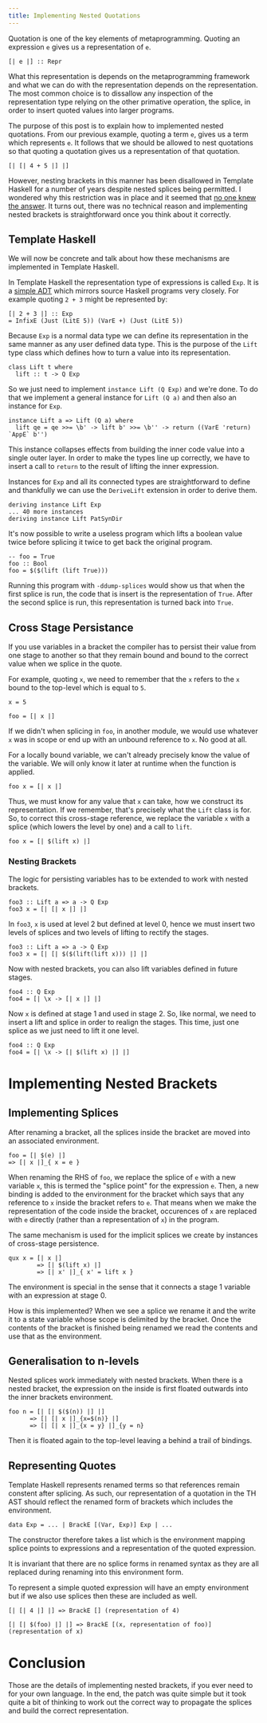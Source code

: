 ```yaml
---
title: Implementing Nested Quotations
---
```


Quotation is one of the key elements of metaprogramming. Quoting an expression
`e` gives us a representation of `e`.

```
[| e |] :: Repr
```

What this representation is depends on the metaprogramming framework and what
we can do with the representation depends on the representation. The most common
choice is to dissallow any inspection of the representation type relying on the
other primative operation, the splice, in order to insert quoted values into
larger programs.

The purpose of this post is to explain how to implemented nested quotations.
From our previous example, quoting a term `e`, gives us a term which represents
`e`. It follows that we should be allowed to nest quotations so that quoting
a quotation gives us a representation of that quotation.

```
[| [| 4 + 5 |] |]
```

However, nesting brackets in this manner has been disallowed in Template Haskell
for a number of years despite nested splices being permitted. I wondered why
this restriction was in place and it seemed that [no one knew the answer](https://mail.haskell.org/pipermail/ghc-devs/2019-January/016939.html). It turns out, there was no technical reason and implementing
nested brackets is straightforward once you think about it correctly.

<!--more-->

## Template Haskell

We will now be concrete and talk about how these mechanisms are implemented
in Template Haskell.

In Template Haskell the representation type of expressions is called `Exp`.
It is a [simple ADT](http://hackage.haskell.org/package/template-haskell-2.14.0.0/docs/Language-Haskell-TH-Syntax.html#t:Exp) which mirrors source Haskell programs very closely.
For example quoting `2 + 3` might be represented by:

```
[| 2 + 3 |] :: Exp
= InfixE (Just (LitE 5)) (VarE +) (Just (LitE 5))
```

Because `Exp` is a normal data type we can define its representation in the same
manner as any user defined data type. This is the purpose of the `Lift` type
class which defines how to turn a value into its representation.

```
class Lift t where
  lift :: t -> Q Exp
```

So we just need to implement `instance Lift (Q Exp)` and we're done. To do that
we implement a general instance for `Lift (Q a)` and then also an instance for
`Exp`.

```
instance Lift a => Lift (Q a) where
  lift qe = qe >>= \b' -> lift b' >>= \b'' -> return ((VarE 'return) `AppE` b'')
```

This instance collapses effects from building the inner code value into a single
outer layer. In order to make the types line up correctly, we have to insert a call
to `return` to the result of lifting the inner expression.

Instances for `Exp` and all its connected types are straightforward to define
and thankfully we can use the `DeriveLift` extension in order to derive them.

```
deriving instance Lift Exp
... 40 more instances
deriving instance Lift PatSynDir
```

It's now possible to write a useless program which lifts a boolean value twice
before splicing it twice to get back the original program.

```
-- foo = True
foo :: Bool
foo = $($(lift (lift True)))
```

Running this program with `-ddump-splices` would show us that when the first splice
is run, the code that is insert is the representation of `True`. After the
second splice is run, this representation is turned back into `True`.

## Cross Stage Persistance

If you use variables in a bracket the compiler has to persist their value from one
stage to another so that they remain bound and bound to the correct value
when we splice in the quote.

For example, quoting `x`, we need to remember that the `x` refers to the `x`
bound to the top-level which is equal to `5`.

```
x = 5

foo = [| x |]
```

If we didn't when splicing in `foo`, in another module, we would use whatever
`x` was in scope or end up with an unbound reference to `x`. No good at all.

For a locally bound variable, we can't already precisely know the value of
the variable. We will only know it later at runtime when the function is applied.

```
foo x = [| x |]
```

Thus, we must know for any value that `x` can take, how we construct its
representation. If we remember, that's precisely what the `Lift` class is for.
So, to correct this cross-stage reference, we replace the variable `x` with
a splice (which lowers the level by one) and a call to `lift`.

```
foo x = [| $(lift x) |]
```

### Nesting Brackets

The logic for persisting variables has to be extended to work with nested brackets.

```
foo3 :: Lift a => a -> Q Exp
foo3 x = [| [| x |] |]
```

In `foo3`, `x` is used at level 2 but defined at level 0, hence we must
insert two levels of splices and two levels of lifting to rectify the stages.

```
foo3 :: Lift a => a -> Q Exp
foo3 x = [| [| $($(lift(lift x))) |] |]
```

Now with nested brackets, you can also lift variables defined in future stages.

```
foo4 :: Q Exp
foo4 = [| \x -> [| x |] |]
```

Now `x` is defined at stage 1 and used in stage 2. So, like normal, we need to
insert a lift and splice in order to realign the stages. This time, just one splice
as we just need to lift it one level.

```
foo4 :: Q Exp
foo4 = [| \x -> [| $(lift x) |] |]
```

# Implementing Nested Brackets


## Implementing Splices

After renaming a bracket, all the splices inside the bracket are moved into
an associated environment.

```
foo = [| $(e) |]
=> [| x |]_{ x = e }
```

When renaming the RHS of `foo`, we replace the splice of `e` with a new variable
`x`, this is termed the "splice point" for the expression `e`. Then, a new binding
is added to the environment for the bracket which says that any reference to `x`
inside the bracket refers to `e`. That means when we make the representation
of the code inside the bracket, occurences of `x` are replaced with `e` directly
(rather than a representation of `x`) in the program.

The same mechanism is used for the implicit splices we create by instances of
cross-stage persistence.

```
qux x = [| x |]
        => [| $(lift x) |]
        => [| x' |]_{ x' = lift x }
```

The environment is special in the sense that it connects a stage 1 variable with
an expression at stage 0.

How is this implemented? When we see a splice we rename it and the write it
to a state variable whose scope is delimited by the bracket. Once the contents
of the bracket is finished being renamed we read the contents and use that as the
environment.

## Generalisation to n-levels

Nested splices work immediately with nested brackets. When there is a nested
bracket, the expression on the inside is first floated outwards into the
inner brackets environment.

```
foo n = [| [| $($(n)) |] |]
      => [| [| x |]_{x=$(n)} |]
      => [| [| x |]_{x = y} |]_{y = n}
```

Then it is floated again to the top-level leaving a behind a trail of bindings.

## Representing Quotes

Template Haskell represents renamed terms so that references remain constent
after splicing. As such, our representation of a quotation in the TH AST
should reflect the renamed form of brackets which includes the environment.

```
data Exp = ... | BrackE [(Var, Exp)] Exp | ...
```

The constructor therefore takes a list which is the environment mapping splice
points to expressions and a representation of the quoted expression.

It is invariant that there are no splice forms in renamed syntax as they are all
replaced during renaming into this environment form.

To represent a simple quoted expression will have an empty environment but
if we also use splices then these are included as well.

```
[| [| 4 |] |] => BrackE [] (representation of 4)

[| [| $(foo) |] |] => BrackE [(x, representation of foo)] (representation of x)
```

# Conclusion

Those are the details of implementing nested brackets, if you ever need to
for your own language. In the end, the patch was quite simple but it took quite
a bit of thinking to work out the correct way to propagate the splices and build
the correct representation.














